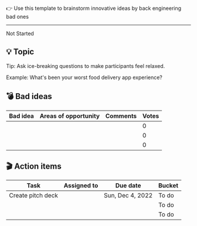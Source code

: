 👉 Use this template to brainstorm innovative ideas by back engineering bad ones

---

Not Started

## 💡 Topic

Tip: Ask ice-breaking questions to make participants feel relaxed.

Example: What's been your worst food delivery app experience?

  

## 💣 Bad ideas

|Bad idea|Areas of opportunity|Comments|Votes|
|---|---|---|---|
||||0|
||||0|
||||0|

  

## 🎬 Action items

|Task|Assigned to|Due date|Bucket|
|---|---|---|---|
|Create pitch deck||Sun, Dec 4, 2022|To do|
||||To do|
||||To do|
